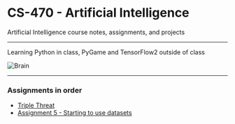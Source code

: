 # CS-470 - Artificial Intelligence

Artificial Intelligence course notes, assignments, and projects  
***
Learning Python in class, PyGame and TensorFlow2 outside of class

![Brain](https://media.giphy.com/media/7NS9RAepPQ0HJ85qJz/giphy-downsized.gif)

***

### Assignments in order

- [Triple Threat](https://github.com/gdodd1/CS-470/tree/main/Triple-Threat)
- [Assignment 5 - Starting to use datasets](https://github.com/gdodd1/CS-470/tree/main/A5)

